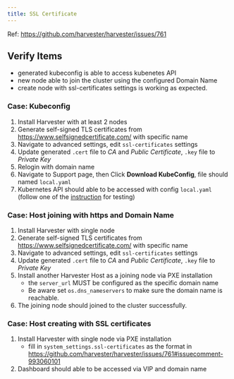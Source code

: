 ```yaml
---
title: SSL Certificate
---
```

Ref: https://github.com/harvester/harvester/issues/761

## Verify Items
 - generated kubeconfig is able to access kubenetes API
 - new node able to join the cluster using the configured Domain Name
 - create node with ssl-certificates settings is working as expected.

### Case: Kubeconfig
1. Install Harvester with at least 2 nodes
1. Generate self-signed TLS certificates from https://www.selfsignedcertificate.com/ with specific name
1. Navigate to advanced settings, edit `ssl-certificates` settings
1. Update generated `.cert` file to _CA_ and _Public Certificate_, `.key` file to _Private Key_
1. Relogin with domain name
1. Navigate to Support page, then Click **Download KubeConfig**, file should named `local.yaml`
1. Kubernetes API should able to be accessed with config `local.yaml`  (follow one of the [instruction](https://kubernetes.io/docs/tasks/administer-cluster/access-cluster-api/) for testing)

### Case: Host joining with https and Domain Name
1. Install Harvester with single node
1. Generate self-signed TLS certificates from https://www.selfsignedcertificate.com/ with specific name
1. Navigate to advanced settings, edit `ssl-certificates` settings
1. Update generated `.cert` file to _CA_ and _Public Certificate_, `.key` file to _Private Key_
1. Install another Harvester Host as a joining node via PXE installation
    - the `server_url` MUST be configured as the specific domain name
    - Be aware set `os.dns_nameservers` to make sure the domain name is reachable.
1. The joining node should joined to the cluster successfully.

### Case: Host creating with SSL certificates
1. Install Harvester with single node via PXE installation
   - fill in `system_settings.ssl-certificates` as the format in https://github.com/harvester/harvester/issues/761#issuecomment-993060101
1. Dashboard should able to be accessed via VIP and domain name
